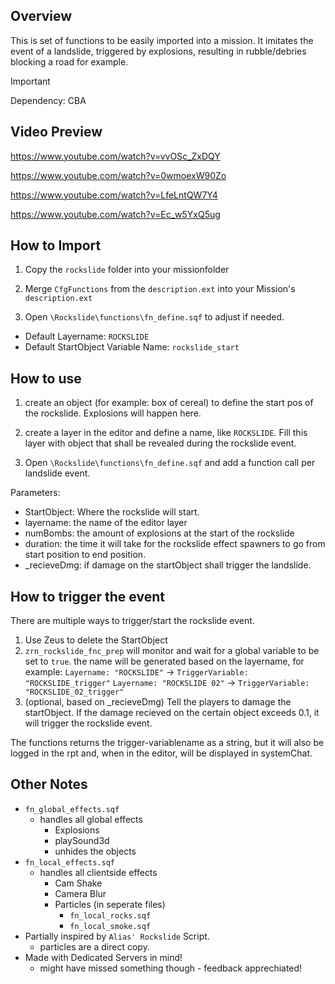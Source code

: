 ## Overview
This is set of functions to be easily imported into a mission.
It imitates the event of a landslide, triggered by explosions, resulting in rubble/debries blocking a road for example.

> [!IMPORTANT]
> Dependency: CBA


## Video Preview

https://www.youtube.com/watch?v=vvOSc_ZxDQY

https://www.youtube.com/watch?v=0wmoexW90Zo

https://www.youtube.com/watch?v=LfeLntQW7Y4

https://www.youtube.com/watch?v=Ec_w5YxQ5ug



## How to Import
1. Copy the `rockslide` folder into your missionfolder

2. Merge `CfgFunctions` from the `description.ext` into your Mission's `description.ext`
   
3. Open `\Rockslide\functions\fn_define.sqf` to adjust if needed.
- Default Layername: `ROCKSLIDE`
- Default StartObject Variable Name: `rockslide_start`

## How to use
1. create an object (for example: box of cereal) to define the start pos of the rockslide. Explosions will happen here.
2. create a layer in the editor and define a name, like `ROCKSLIDE`. Fill this layer with object that shall be revealed during the rockslide event.

3. Open `\Rockslide\functions\fn_define.sqf` and add a function call per landslide event.

Parameters:
- StartObject: Where the rockslide will start.
- layername: the name of the editor layer
- numBombs: the amount of explosions at the start of the rockslide
- duration: the time it will take for the rockslide effect spawners to go from start position to end position.
- _recieveDmg: if damage on the startObject shall trigger the landslide.

## How to trigger the event
There are multiple ways to trigger/start the rockslide event.
1. Use Zeus to delete the StartObject
2. `zrn_rockslide_fnc_prep` will monitor and wait for a global variable to be set to `true`. the name will be generated based on the layername, for example:
`Layername: "ROCKSLIDE"` -> `TriggerVariable: "ROCKSLIDE_trigger"`
`Layername: "ROCKSLIDE 02"` -> `TriggerVariable: "ROCKSLIDE_02_trigger"`
3. (optional, based on _recieveDmg) Tell the players to damage the startObject. If the damage recieved on the certain object exceeds 0.1, it will trigger the rockslide event.

The functions returns the trigger-variablename as a string, but it will also be logged in the rpt and, when in the editor, will be displayed in systemChat.


## Other Notes
- `fn_global_effects.sqf`
  - handles all global effects
    - Explosions
    - playSound3d
    - unhides the objects
- `fn_local_effects.sqf`
  - handles all clientside effects
    - Cam Shake
    - Camera Blur
    - Particles (in seperate files)
      - `fn_local_rocks.sqf`
      - `fn_local_smoke.sqf`
- Partially inspired by `Alias' Rockslide` Script.
  - particles are a direct copy.
- Made with Dedicated Servers in mind!
  - might have missed something though - feedback apprechiated!
